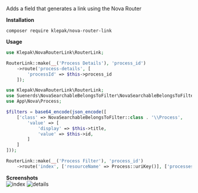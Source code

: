 Adds a field that generates a link using the Nova Router

**Installation**
```
composer require klepak/nova-router-link
```

**Usage**
```php
use Klepak\NovaRouterLink\RouterLink;

RouterLink::make(__('Process Details'), 'process_id')
    ->route('process-details', [
        'processId' => $this->process_id
    ]);
```


```php
use Klepak\NovaRouterLink\RouterLink;
use Suenerds\NovaSearchableBelongsToFilter\NovaSearchableBelongsToFilter;
use App\Nova\Process;

$filters = base64_encode(json_encode([
    ['class' => NovaSearchableBelongsToFilter::class . '\\Process',
        'value' => [
            'display' => $this->title,
            'value' => $this->id,
        ]
    ]
]));

RouterLink::make(__('Process Filter'), 'process_id')
    ->route('index', ['resourceName' => Process::uriKey()], ['processes_filter' => $filters]),
```


**Screenshots**  
![index](https://raw.githubusercontent.com/klepak/nova-router-link/master/docs/index.png)
![details](https://raw.githubusercontent.com/klepak/nova-router-link/master/docs/details.png)
